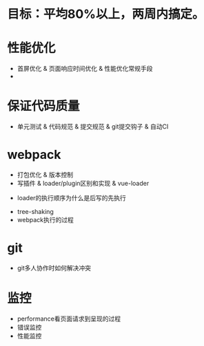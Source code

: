 # 目标：平均80%以上，两周内搞定。
# 性能优化
* 首屏优化 & 页面响应时间优化 & 性能优化常规手段
* 

# 保证代码质量
- 单元测试 & 代码规范 & 提交规范 & git提交钩子 & 自动CI

# webpack
* 打包优化 & 版本控制
* 写插件 & loader/plugin区别和实现 & vue-loader
- loader的执行顺序为什么是后写的先执行
* tree-shaking
* webpack执行的过程

# git
* git多人协作时如何解决冲突

# 监控
* performance看页面请求到呈现的过程
* 错误监控
* 性能监控